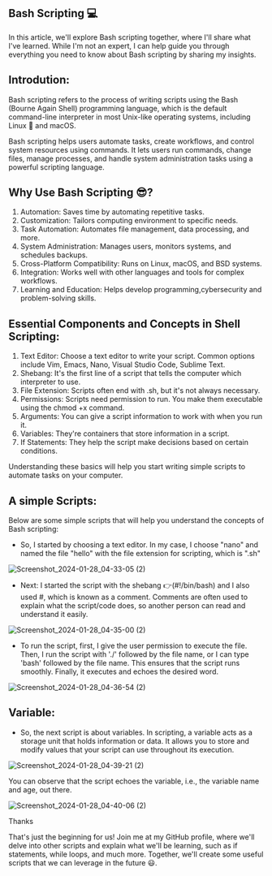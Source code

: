 ## Bash Scripting :computer:

In this article, we'll explore Bash scripting together, where I'll share what I've learned. While I'm not an expert, I can help guide you through everything you need to know about Bash scripting by sharing my insights.

## Introdution:

Bash scripting refers to the process of writing scripts using the Bash (Bourne Again Shell) programming language, which is the default command-line interpreter in most Unix-like operating systems, including Linux :penguin: and macOS.

Bash scripting helps users automate tasks, create workflows, and control system resources using commands. It lets users run commands, change files, manage processes, and handle system administration tasks using a powerful scripting language.

## Why Use Bash Scripting :sunglasses:?
1. Automation: Saves time by automating repetitive tasks.
2. Customization: Tailors computing environment to specific needs.
3. Task Automation: Automates file management, data processing, and more.
4. System Administration: Manages users, monitors systems, and schedules backups.
5. Cross-Platform Compatibility: Runs on Linux, macOS, and BSD systems.
6. Integration: Works well with other languages and tools for complex workflows.
7. Learning and Education: Helps develop programming,cybersecurity and problem-solving skills.

## Essential Components and Concepts in Shell Scripting:
1. Text Editor: Choose a text editor to write your script. Common options include Vim, Emacs, Nano, Visual Studio Code, Sublime Text.
2. Shebang: It's the first line of a script that tells the computer which interpreter to use.
3. File Extension: Scripts often end with .sh, but it's not always necessary.
4. Permissions: Scripts need permission to run. You make them executable using the chmod +x command.
5. Arguments: You can give a script information to work with when you run it.
6. Variables: They're containers that store information in a script.
7. If Statements: They help the script make decisions based on certain conditions.

Understanding these basics will help you start writing simple scripts to automate tasks on your computer.

## A simple Scripts:
Below are some simple scripts that will help you understand the concepts of Bash scripting:


- So, I started by choosing a text editor. In my case, I choose "nano" and named the file "hello" with the file extension for scripting, which is ".sh"
  
![Screenshot_2024-01-28_04-33-05 (2)](https://github.com/T3chnocr4t/Linux-Projects/assets/115868619/073ba9e8-4daf-464d-9ace-e25ea70bc235)

- Next: I started the script with the shebang :point_right:(#!/bin/bash) and I also used #, which is known as a comment. Comments are often used to explain what the script/code does, so another person can read and understand it easily.
 
![Screenshot_2024-01-28_04-35-00 (2)](https://github.com/T3chnocr4t/Linux-Projects/assets/115868619/b224d8c5-05ed-44c4-ad21-013df4dc4f0d)

- To run the script, first, I give the user permission to execute the file. Then, I run the script with './' followed by the file name, or I can type 'bash' followed by the file name. This ensures that the script runs smoothly. Finally, it executes and echoes the desired word.
  
![Screenshot_2024-01-28_04-36-54 (2)](https://github.com/T3chnocr4t/Linux-Projects/assets/115868619/edd00ef5-1e20-430b-9922-c4db8f7acd6e)

## Variable:
- So, the next script is about variables. In scripting, a variable acts as a storage unit that holds information or data. It allows you to store and modify values that your script can use throughout its execution.

![Screenshot_2024-01-28_04-39-21 (2)](https://github.com/T3chnocr4t/Linux-Projects/assets/115868619/99a8081f-afee-4947-b514-988a7441ede3)

You can observe that the script echoes the variable, i.e., the variable name and age, out there.

![Screenshot_2024-01-28_04-40-06 (2)](https://github.com/T3chnocr4t/Linux-Projects/assets/115868619/cf138629-cf63-49c9-bd05-eb1b2891e965)

Thanks


That's just the beginning for us! Join me at my GitHub profile, where we'll delve into other scripts and explain what we'll be learning, such as if statements, while loops, and much more. Together, we'll create some useful scripts that we can leverage in the future :smiley:.






